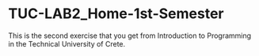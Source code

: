 # TUC-LAB2_Home-1st-Semester
This is the second exercise that you get from Introduction to Programming in the Technical University of Crete.

